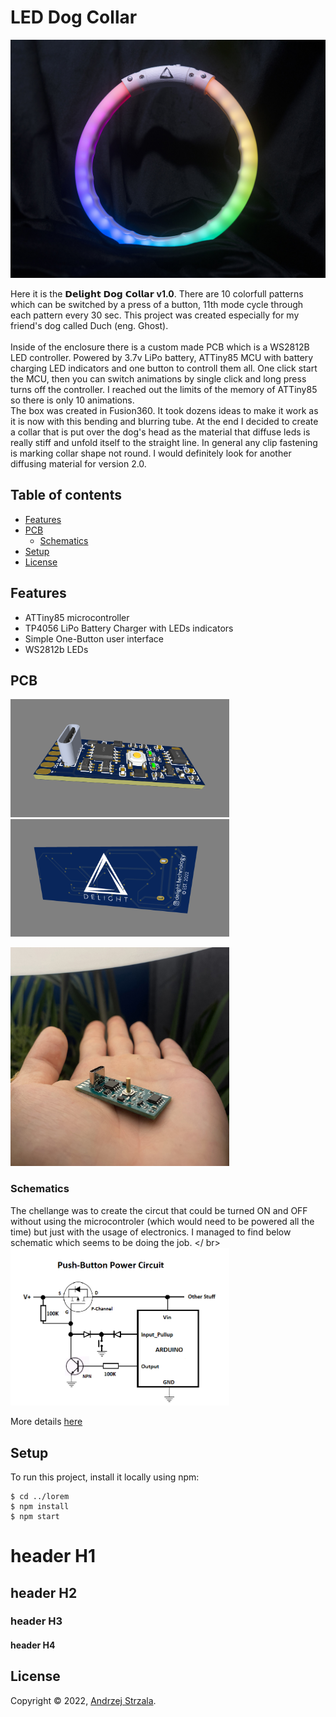 # LED Dog Collar
<img src="./images/main.jpg" width="700">

Here it is the 𝗗𝗲𝗹𝗶𝗴𝗵𝘁 𝗗𝗼𝗴 𝗖𝗼𝗹𝗹𝗮𝗿 **v1.0**. There are 10 colorfull patterns which can be switched by a press of a button, 11th mode cycle through each pattern every 30 sec. This project was created especially for my friend's dog called Duch (eng. Ghost).<br /><br />
Inside of the enclosure there is a custom made PCB which is a WS2812B LED controller. Powered by 3.7v LiPo battery, ATTiny85 MCU with battery charging LED indicators and one button to controll them all. One click start the MCU, then you can switch animations by single click and long press turns off the controller. I reached out the limits of the memory of ATTiny85 so there is only 10 animations. <br />
The box was created in Fusion360. It took dozens ideas to make it work as it is now with this bending and blurring tube. At the end I decided to create a collar that is put over the dog's head as the material that diffuse leds is really stiff and unfold itself to the straight line. In general any clip fastening is marking collar shape not round. I would definitely look for another diffusing material for version 2.0.


## Table of contents
* [Features](#Features)
* [PCB](#PCB)
	* [Schematics](#Schematics)
* [Setup](#setup)
* [License](#License)

## Features
- ATTiny85 microcontroller
- TP4056 LiPo Battery Charger with LEDs indicators
- Simple One-Button user interface
- WS2812b LEDs
	
## PCB
<p float="left">
  <img src="./images/pcb1.png" width="350" />
  <img src="./images/pcb2.png" width="350" /> 
</p>



 <img src="./images/pcb_photo1.jpg" width="350" />


### Schematics

The chellange was to create the circut that could be turned ON and OFF without using the microcontroler (which would need to be powered all the time) but just with the usage of electronics. I managed to find below schematic which seems to be doing the job. </ br>
 <img src="./images/onoffcircut.png" width="350" />

More details [here](https://forum.arduino.cc/t/enhanced-mode-mosfet-to-connect-reset-to-button-when-in-deep-sleep/691669/5)

## Setup
To run this project, install it locally using npm:

```
$ cd ../lorem
$ npm install
$ npm start
```

# header H1
## header H2
### header H3
#### header H4

## License

Copyright © 2022, [Andrzej Strzala](https://www.linkedin.com/in/andrzejstrzala/).


